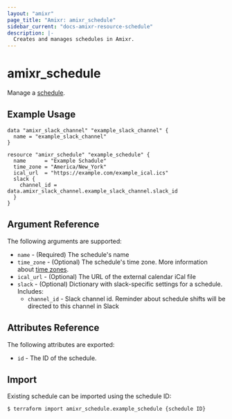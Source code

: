 ```yaml
---
layout: "amixr"
page_title: "Amixr: amixr_schedule"
sidebar_current: "docs-amixr-resource-schedule"
description: |-
  Creates and manages schedules in Amixr.
---
```


# amixr\_schedule

Manage a [schedule](https://api-docs.amixr.io/#schedules).

## Example Usage

```hcl
data "amixr_slack_channel" "example_slack_channel" {
  name = "example_slack_channel"
}

resource "amixr_schedule" "example_schedule" {
  name      = "Example Schadule"
  time_zone = "America/New_York"
  ical_url  = "https://example.com/example_ical.ics"
  slack {
    channel_id = data.amixr_slack_channel.example_slack_channel.slack_id
  }
}

```

## Argument Reference

The following arguments are supported:

  * `name` - (Required) The schedule's name
  * `time_zone` - (Optional) The schedule's time zone. More information about [time zones](https://en.wikipedia.org/wiki/List_of_tz_database_time_zones).
  * `ical_url` - (Optional) The URL of the external calendar iCal file
  * `slack` - (Optional) Dictionary with slack-specific settings for a schedule. Includes:
    - `channel_id` - Slack channel id. Reminder about schedule shifts will be directed to this channel in Slack


## Attributes Reference

The following attributes are exported:

  * `id` - The ID of the schedule.
  

## Import

Existing schedule can be imported using the schedule ID:

```sh
$ terraform import amixr_schedule.example_schedule {schedule ID}
```

